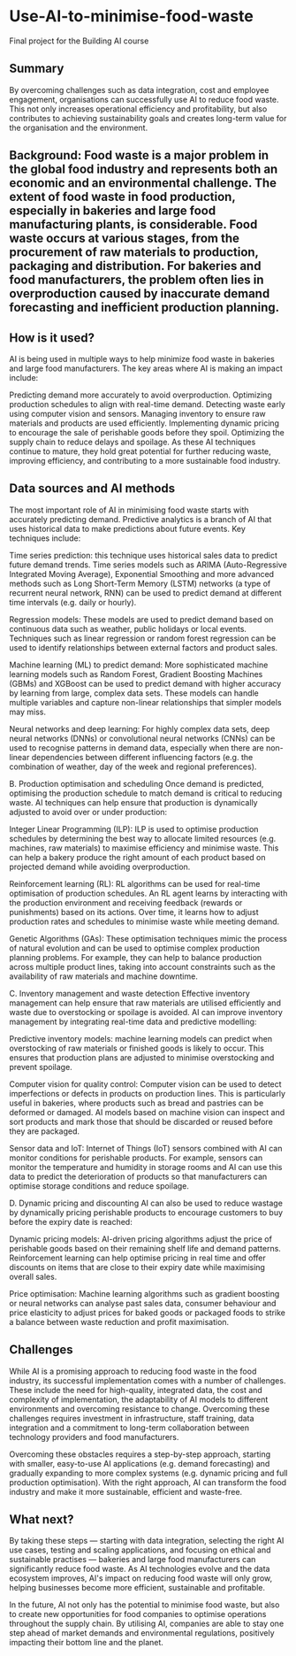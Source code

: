 # Use-AI-to-minimise-food-waste

Final project for the Building AI course

## Summary
By overcoming challenges such as data integration, cost and employee engagement, organisations can successfully use AI to reduce food waste. This not only increases operational efficiency and profitability, but also contributes to achieving sustainability goals and creates long-term value for the organisation and the environment.

## Background: Food waste is a major problem in the global food industry and represents both an economic and an environmental challenge. The extent of food waste in food production, especially in bakeries and large food manufacturing plants, is considerable. Food waste occurs at various stages, from the procurement of raw materials to production, packaging and distribution. For bakeries and food manufacturers, the problem often lies in overproduction caused by inaccurate demand forecasting and inefficient production planning.

## How is it used?
AI is being used in multiple ways to help minimize food waste in bakeries and large food manufacturers. The key areas where AI is making an impact include:

Predicting demand more accurately to avoid overproduction.
Optimizing production schedules to align with real-time demand.
Detecting waste early using computer vision and sensors.
Managing inventory to ensure raw materials and products are used efficiently.
Implementing dynamic pricing to encourage the sale of perishable goods before they spoil.
Optimizing the supply chain to reduce delays and spoilage.
As these AI techniques continue to mature, they hold great potential for further reducing waste, improving efficiency, and contributing to a more sustainable food industry.

## Data sources and AI methods
The most important role of AI in minimising food waste starts with accurately predicting demand. Predictive analytics is a branch of AI that uses historical data to make predictions about future events. Key techniques include:

Time series prediction: this technique uses historical sales data to predict future demand trends. Time series models such as ARIMA (Auto-Regressive Integrated Moving Average), Exponential Smoothing and more advanced methods such as Long Short-Term Memory (LSTM) networks (a type of recurrent neural network, RNN) can be used to predict demand at different time intervals (e.g. daily or hourly).

Regression models: These models are used to predict demand based on continuous data such as weather, public holidays or local events. Techniques such as linear regression or random forest regression can be used to identify relationships between external factors and product sales.

Machine learning (ML) to predict demand: More sophisticated machine learning models such as Random Forest, Gradient Boosting Machines (GBMs) and XGBoost can be used to predict demand with higher accuracy by learning from large, complex data sets. These models can handle multiple variables and capture non-linear relationships that simpler models may miss.

Neural networks and deep learning: For highly complex data sets, deep neural networks (DNNs) or convolutional neural networks (CNNs) can be used to recognise patterns in demand data, especially when there are non-linear dependencies between different influencing factors (e.g. the combination of weather, day of the week and regional preferences).

B. Production optimisation and scheduling
Once demand is predicted, optimising the production schedule to match demand is critical to reducing waste. AI techniques can help ensure that production is dynamically adjusted to avoid over or under production:

Integer Linear Programming (ILP): ILP is used to optimise production schedules by determining the best way to allocate limited resources (e.g. machines, raw materials) to maximise efficiency and minimise waste. This can help a bakery produce the right amount of each product based on projected demand while avoiding overproduction.

Reinforcement learning (RL): RL algorithms can be used for real-time optimisation of production schedules. An RL agent learns by interacting with the production environment and receiving feedback (rewards or punishments) based on its actions. Over time, it learns how to adjust production rates and schedules to minimise waste while meeting demand.

Genetic Algorithms (GAs): These optimisation techniques mimic the process of natural evolution and can be used to optimise complex production planning problems. For example, they can help to balance production across multiple product lines, taking into account constraints such as the availability of raw materials and machine downtime.

C. Inventory management and waste detection
Effective inventory management can help ensure that raw materials are utilised efficiently and waste due to overstocking or spoilage is avoided. AI can improve inventory management by integrating real-time data and predictive modelling:

Predictive inventory models: machine learning models can predict when overstocking of raw materials or finished goods is likely to occur. This ensures that production plans are adjusted to minimise overstocking and prevent spoilage.

Computer vision for quality control: Computer vision can be used to detect imperfections or defects in products on production lines. This is particularly useful in bakeries, where products such as bread and pastries can be deformed or damaged. AI models based on machine vision can inspect and sort products and mark those that should be discarded or reused before they are packaged.

Sensor data and IoT: Internet of Things (IoT) sensors combined with AI can monitor conditions for perishable products. For example, sensors can monitor the temperature and humidity in storage rooms and AI can use this data to predict the deterioration of products so that manufacturers can optimise storage conditions and reduce spoilage.

D. Dynamic pricing and discounting
AI can also be used to reduce wastage by dynamically pricing perishable products to encourage customers to buy before the expiry date is reached:

Dynamic pricing models: AI-driven pricing algorithms adjust the price of perishable goods based on their remaining shelf life and demand patterns. Reinforcement learning can help optimise pricing in real time and offer discounts on items that are close to their expiry date while maximising overall sales.

Price optimisation: Machine learning algorithms such as gradient boosting or neural networks can analyse past sales data, consumer behaviour and price elasticity to adjust prices for baked goods or packaged foods to strike a balance between waste reduction and profit maximisation.

## Challenges
While AI is a promising approach to reducing food waste in the food industry, its successful implementation comes with a number of challenges. These include the need for high-quality, integrated data, the cost and complexity of implementation, the adaptability of AI models to different environments and overcoming resistance to change. Overcoming these challenges requires investment in infrastructure, staff training, data integration and a commitment to long-term collaboration between technology providers and food manufacturers.

Overcoming these obstacles requires a step-by-step approach, starting with smaller, easy-to-use AI applications (e.g. demand forecasting) and gradually expanding to more complex systems (e.g. dynamic pricing and full production optimisation). With the right approach, AI can transform the food industry and make it more sustainable, efficient and waste-free.
## What next?
By taking these steps — starting with data integration, selecting the right AI use cases, testing and scaling applications, and focusing on ethical and sustainable practises — bakeries and large food manufacturers can significantly reduce food waste. As AI technologies evolve and the data ecosystem improves, AI's impact on reducing food waste will only grow, helping businesses become more efficient, sustainable and profitable.

In the future, AI not only has the potential to minimise food waste, but also to create new opportunities for food companies to optimise operations throughout the supply chain. By utilising AI, companies are able to stay one step ahead of market demands and environmental regulations, positively impacting their bottom line and the planet.
